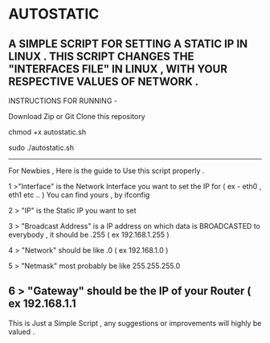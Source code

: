 # AUTOSTATIC

A SIMPLE SCRIPT FOR SETTING A STATIC IP IN LINUX . 
THIS SCRIPT CHANGES THE "INTERFACES FILE" IN LINUX , WITH YOUR RESPECTIVE VALUES OF NETWORK . 
 -----------------------------------------------------------------------------------------------------------------------------------------------------------------------------------------------------------
INSTRUCTIONS FOR RUNNING - 

Download Zip or Git Clone this repository 

chmod +x autostatic.sh 

sudo ./autostatic.sh 

--------------------------------------------------------------------------------------------------------------------------------------------------------------------------------------------------------------

For Newbies , Here is the guide to Use this script properly . 

1 >"Interface" is the Network Interface you want to set the IP for ( ex - eth0 , eth1 etc .. ) You can find yours , by ifconfig 

2 > "IP" is the Static IP you want to set

3 > "Broadcast Address"  is a IP address on which data is BROADCASTED to everybody , it should be <First Three octets of IP>.255 ( ex 192.168.1.255 )
  
4 > "Network" should be like <First Three Octets Of IP>.0 ( ex 192.168.1.0 )
  
5 > "Netmask" most probably be like 255.255.255.0 

6 > "Gateway" should be the IP of your Router ( ex 192.168.1.1
---------------------------------------------------------------------------------------------------------------------------------------------------------------------------------------------------------------- 
  
  This is Just a Simple Script , any suggestions or improvements will highly be valued . 
